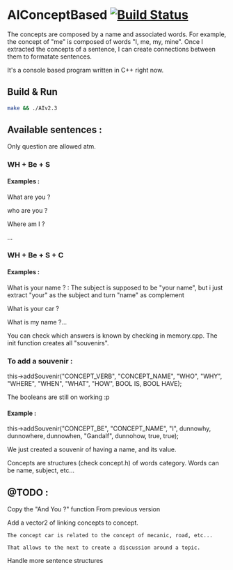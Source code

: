 # AIConceptBased [![Build Status](https://travis-ci.org/SherlockStd/AIConceptBased.svg?branch=master)](https://travis-ci.org/SherlockStd/AIConceptBased)

The concepts are composed by a name and associated words. For example, the concept of "me" is composed of words "I, me, my, mine". 
Once I extracted the concepts of a sentence, I can create connections between them to formatate sentences.

It's a console based program written in C++ right now.

## Build & Run

```bash
make && ./AIv2.3
```

## Available sentences :


Only question are allowed atm.

### WH + Be + S

#### Examples :

What are you ?

who are you ?

Where am I ?

...


### WH + Be + S + C

#### Examples :

What is your name ? : The subject is supposed to be "your name", but i just extract "your" as the subject and turn "name" as complement

What is your car ?

What is my name ?...

You can check which answers is known by checking in memory.cpp. The init function creates all "souvenirs".


### To add a souvenir :

this->addSouvenir("CONCEPT_VERB", "CONCEPT_NAME", "WHO", "WHY", "WHERE", "WHEN", "WHAT", "HOW", BOOL IS, BOOL HAVE);

The booleans are still on working :p


#### Example :

this->addSouvenir("CONCEPT_BE", "CONCEPT_NAME", "I", dunnowhy, dunnowhere, dunnowhen, "Gandalf", dunnohow, true, true);

We just created a souvenir of having a name, and its value.


Concepts are structures (check concept.h) of words category. Words can be name, subject, etc...


## @TODO :

Copy the "And You ?" function From previous version


Add a vector2 of linking concepts to concept.

	The concept car is related to the concept of mecanic, road, etc...
	
	That allows to the next to create a discussion around a topic.
	

Handle more sentence structures
